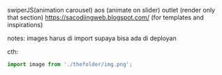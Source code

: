 swiperJS(animation carousel)
aos (animate on slider)
outlet (render only that section)
https://sacodiingweb.blogspot.com/ (for templates and inspirations)

notes: images harus di import supaya bisa ada di deployan

cth:
```javascript
import image from './thefolder/img.png';